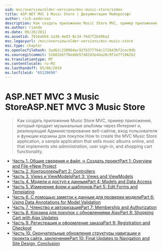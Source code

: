 ```yaml
---
uid: mvc/overview/older-versions/mvc-music-store/index
title: ASP.NET MVC 3 Music Store | Документация Майкрософт
author: rick-anderson
description: Как создать приложение Music Store MVC, пример приложения, который продает музыкальные альбомы через Интернет и, реализующий сайта администрирования, пользователя входа в систему...
ms.author: riande
ms.date: 09/28/2011
ms.assetid: f016a6b4-2a38-4e83-8c34-f6d7f2b49ba2
msc.legacyurl: /mvc/overview/older-versions/mvc-music-store
msc.type: chapter
ms.openlocfilehash: 2ad62c230984ac92f6377764c172643bf2cec9db
ms.sourcegitcommit: 51b01b6ff8edde57d8243e4da28c9f1e7f1962b2
ms.translationtype: MT
ms.contentlocale: ru-RU
ms.lasthandoff: 05/06/2019
ms.locfileid: "65129698"
---
```

# <a name="aspnet-mvc-3-music-store"></a><span data-ttu-id="eb556-103">ASP.NET MVC 3 Music Store</span><span class="sxs-lookup"><span data-stu-id="eb556-103">ASP.NET MVC 3 Music Store</span></span>

> <span data-ttu-id="eb556-104">Как создать приложение Music Store MVC, пример приложения, который продает музыкальные альбомы через Интернет и, реализующий Администрирование веб-сайтов, вход пользователя и функции корзины для покупок.</span><span class="sxs-lookup"><span data-stu-id="eb556-104">How to create the MVC Music Store application, a sample application that sells music albums online, and that implements site administration, user sign-in, and shopping cart functionality.</span></span>

- [<span data-ttu-id="eb556-105">Часть 1. Общие сведения и файл -> Создать проект</span><span class="sxs-lookup"><span data-stu-id="eb556-105">Part 1: Overview and File->New Project</span></span>](mvc-music-store-part-1.md)
- [<span data-ttu-id="eb556-106">Часть 2. Контроллеры</span><span class="sxs-lookup"><span data-stu-id="eb556-106">Part 2: Controllers</span></span>](mvc-music-store-part-2.md)
- [<span data-ttu-id="eb556-107">Часть 3. Views и ViewModels</span><span class="sxs-lookup"><span data-stu-id="eb556-107">Part 3: Views and ViewModels</span></span>](mvc-music-store-part-3.md)
- [<span data-ttu-id="eb556-108">Часть 4. Модели и доступ к данным</span><span class="sxs-lookup"><span data-stu-id="eb556-108">Part 4: Models and Data Access</span></span>](mvc-music-store-part-4.md)
- [<span data-ttu-id="eb556-109">Часть 5. Изменение форм и шаблонов.</span><span class="sxs-lookup"><span data-stu-id="eb556-109">Part 5: Edit Forms and Templating</span></span>](mvc-music-store-part-5.md)
- [<span data-ttu-id="eb556-110">Часть 6. С помощью заметок к данным для проверки модели</span><span class="sxs-lookup"><span data-stu-id="eb556-110">Part 6: Using Data Annotations for Model Validation</span></span>](mvc-music-store-part-6.md)
- [<span data-ttu-id="eb556-111">Часть 7. Членство и авторизация</span><span class="sxs-lookup"><span data-stu-id="eb556-111">Part 7: Membership and Authorization</span></span>](mvc-music-store-part-7.md)
- [<span data-ttu-id="eb556-112">Часть 8. Корзина для покупок с обновлениями Ajax</span><span class="sxs-lookup"><span data-stu-id="eb556-112">Part 8: Shopping Cart with Ajax Updates</span></span>](mvc-music-store-part-8.md)
- [<span data-ttu-id="eb556-113">Часть 9. Регистрация и оформление заказа</span><span class="sxs-lookup"><span data-stu-id="eb556-113">Part 9: Registration and Checkout</span></span>](mvc-music-store-part-9.md)
- [<span data-ttu-id="eb556-114">Часть 10. Окончательные обновления структуры навигации и проекта сайта, заключение</span><span class="sxs-lookup"><span data-stu-id="eb556-114">Part 10: Final Updates to Navigation and Site Design, Conclusion</span></span>](mvc-music-store-part-10.md)

